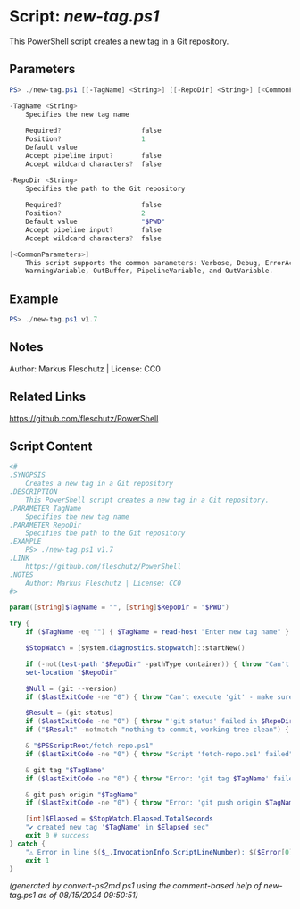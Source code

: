 Script: *new-tag.ps1*
========================

This PowerShell script creates a new tag in a Git repository.

Parameters
----------
```powershell
PS> ./new-tag.ps1 [[-TagName] <String>] [[-RepoDir] <String>] [<CommonParameters>]

-TagName <String>
    Specifies the new tag name
    
    Required?                    false
    Position?                    1
    Default value                
    Accept pipeline input?       false
    Accept wildcard characters?  false

-RepoDir <String>
    Specifies the path to the Git repository
    
    Required?                    false
    Position?                    2
    Default value                "$PWD"
    Accept pipeline input?       false
    Accept wildcard characters?  false

[<CommonParameters>]
    This script supports the common parameters: Verbose, Debug, ErrorAction, ErrorVariable, WarningAction, 
    WarningVariable, OutBuffer, PipelineVariable, and OutVariable.
```

Example
-------
```powershell
PS> ./new-tag.ps1 v1.7

```

Notes
-----
Author: Markus Fleschutz | License: CC0

Related Links
-------------
https://github.com/fleschutz/PowerShell

Script Content
--------------
```powershell
<#
.SYNOPSIS
	Creates a new tag in a Git repository
.DESCRIPTION
	This PowerShell script creates a new tag in a Git repository.
.PARAMETER TagName
	Specifies the new tag name
.PARAMETER RepoDir
	Specifies the path to the Git repository
.EXAMPLE
	PS> ./new-tag.ps1 v1.7
.LINK
	https://github.com/fleschutz/PowerShell
.NOTES
	Author: Markus Fleschutz | License: CC0
#>

param([string]$TagName = "", [string]$RepoDir = "$PWD")

try {
	if ($TagName -eq "") { $TagName = read-host "Enter new tag name" }

	$StopWatch = [system.diagnostics.stopwatch]::startNew()

	if (-not(test-path "$RepoDir" -pathType container)) { throw "Can't access directory: $RepoDir" }
	set-location "$RepoDir"

	$Null = (git --version)
	if ($lastExitCode -ne "0") { throw "Can't execute 'git' - make sure Git is installed and available" }

	$Result = (git status)
	if ($lastExitCode -ne "0") { throw "'git status' failed in $RepoDir" }
	if ("$Result" -notmatch "nothing to commit, working tree clean") { throw "Repository is NOT clean: $Result" }

	& "$PSScriptRoot/fetch-repo.ps1"
	if ($lastExitCode -ne "0") { throw "Script 'fetch-repo.ps1' failed" }

	& git tag "$TagName"
	if ($lastExitCode -ne "0") { throw "Error: 'git tag $TagName' failed!" }

	& git push origin "$TagName"
	if ($lastExitCode -ne "0") { throw "Error: 'git push origin $TagName' failed!" }

	[int]$Elapsed = $StopWatch.Elapsed.TotalSeconds
	"✔️ created new tag '$TagName' in $Elapsed sec"
	exit 0 # success
} catch {
	"⚠️ Error in line $($_.InvocationInfo.ScriptLineNumber): $($Error[0])"
	exit 1
}
```

*(generated by convert-ps2md.ps1 using the comment-based help of new-tag.ps1 as of 08/15/2024 09:50:51)*
